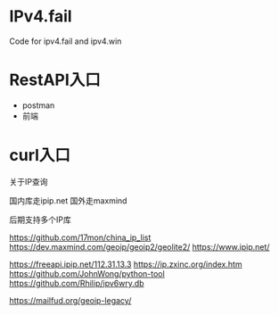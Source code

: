 # IPv4.fail
Code for ipv4.fail and ipv4.win


# RestAPI入口
* postman
* 前端

# curl入口



关于IP查询

国内库走ipip.net 国外走maxmind

后期支持多个IP库


https://github.com/17mon/china_ip_list
https://dev.maxmind.com/geoip/geoip2/geolite2/
https://www.ipip.net/

https://freeapi.ipip.net/112.31.13.3
https://ip.zxinc.org/index.htm
https://github.com/JohnWong/python-tool
https://github.com/Rhilip/ipv6wry.db



https://mailfud.org/geoip-legacy/
